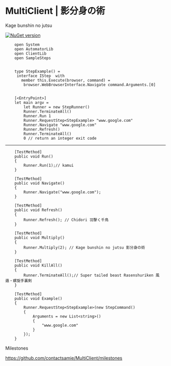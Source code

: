 # MultiClient | 影分身の術 
Kage bunshin no jutsu

[![NuGet version](https://img.shields.io/nuget/v/MultiClient.svg?style=flat-square)](https://www.nuget.org/packages/MultiClient)


        open System
        open AutomatorLib
        open ClientLib
        open SampleSteps


        type StepExample() = 
         interface IStep  with 
           member this.Execute(browser, command) = 
            browser.WebBrowserInterface.Navigate command.Arguments.[0]


        [<EntryPoint>]
        let main argv = 
            let Runner = new StepRunner()
            Runner.TerminateAll()
            Runner.Run 1
            Runner.RequestStep<StepExample> "www.google.com"
            Runner.Navigate "www.google.com"
            Runner.Refresh()
            Runner.TerminateAll()
            0 // return an integer exit code



------------


        [TestMethod]
        public void Run()
        {
            Runner.Run(1);// kamui
        }

        [TestMethod]
        public void Navigate()
        {
            Runner.Navigate("www.google.com");
        }

        [TestMethod]
        public void Refresh()
        {
            Runner.Refresh(); // Chidori 羽撃く千鳥
        }

        [TestMethod]
        public void Multiply()
        {
            Runner.Multiply(2); // Kage bunshin no jutsu 影分身の術 
        }

        [TestMethod]
        public void KillAll()
        {
            Runner.TerminateAll();// Super tailed beast Rasenshuriken 風遁・螺旋手裏剣 
        }

        [TestMethod]
        public void Example()
        {
            Runner.RequestStep<StepExample>(new StepCommand()
            {
                Arguments = new List<string>()
                {
                    "www.google.com"
                }
            });
        }


Milestones

https://github.com/contactsamie/MultiClient/milestones
